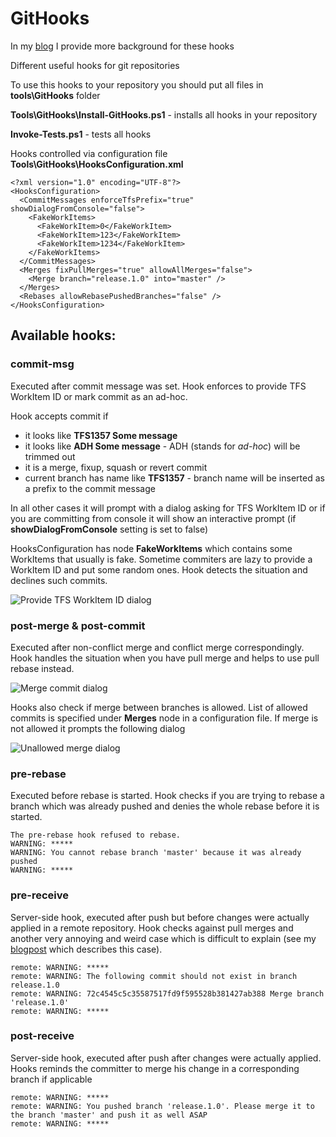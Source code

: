 # GitHooks #

In my [blog](http://mnaoumov.wordpress.com/2012/10/10/useful-git-hooks/) I provide more background for these hooks

Different useful hooks for git repositories

To use this hooks to your repository you should put all files in **tools\GitHooks** folder

**Tools\GitHooks\Install-GitHooks.ps1** - installs all hooks in your repository

**Invoke-Tests.ps1** - tests all hooks

Hooks controlled via configuration file **Tools\GitHooks\HooksConfiguration.xml** 

    <?xml version="1.0" encoding="UTF-8"?>
    <HooksConfiguration>
      <CommitMessages enforceTfsPrefix="true" showDialogFromConsole="false">
        <FakeWorkItems>
          <FakeWorkItem>0</FakeWorkItem>
          <FakeWorkItem>123</FakeWorkItem>
          <FakeWorkItem>1234</FakeWorkItem>
        </FakeWorkItems>
      </CommitMessages>
      <Merges fixPullMerges="true" allowAllMerges="false">
        <Merge branch="release.1.0" into="master" />
      </Merges>
      <Rebases allowRebasePushedBranches="false" />
    </HooksConfiguration>

## Available hooks: ##

### commit-msg ###

Executed after commit message was set. Hook enforces to provide TFS WorkItem ID or mark commit as an ad-hoc.

Hook accepts commit if

- it looks like **TFS1357 Some message**
- it looks like **ADH Some message** - ADH (stands for *ad-hoc*) will be trimmed out
- it is a merge, fixup, squash or revert commit
- current branch has name like **TFS1357** - branch name will be inserted as a prefix to the commit message

In all other cases it will prompt with a dialog asking for TFS WorkItem ID or if you are committing from console it will show an interactive prompt (if **showDialogFromConsole** setting is set to false)

HooksConfiguration has node **FakeWorkItems** which contains some WorkItems that usually is fake. Sometime commiters are lazy to provide a WorkItem ID and put some random ones. Hook detects the situation and declines such commits.

![Provide TFS WorkItem ID dialog](https://bitbucket.org/mnaoumov/githooks/raw/master/Help/images/provide-tfs-work-item-id-dialog.png)

### post-merge & post-commit ###

Executed after non-conflict merge and conflict merge correspondingly. Hook handles the situation when you have pull merge and helps to use pull rebase instead.

![Merge commit dialog](https://bitbucket.org/mnaoumov/githooks/raw/master/Help/images/merge-commit-dialog.png)

Hooks also check if merge between branches is allowed. List of allowed commits is specified under **Merges** node in a configuration file.
If merge is not allowed it prompts the following dialog

![Unallowed merge dialog](https://bitbucket.org/mnaoumov/githooks/raw/master/Help/images/unallowed-merge-dialog.png)

### pre-rebase ###

Executed before rebase is started. Hook checks if you are trying to rebase a branch which was already pushed and denies the whole rebase before it is started.

    The pre-rebase hook refused to rebase.
    WARNING: *****
    WARNING: You cannot rebase branch 'master' because it was already pushed
    WARNING: *****

### pre-receive ###

Server-side hook, executed after push but before changes were actually applied in a remote repository. Hook checks against pull merges and another very annoying and weird case which is difficult to explain (see my [blogpost](http://mnaoumov.wordpress.com/2012/09/20/guide-how-to-easy-screw-up-your-git-repository/) which describes this case).

    remote: WARNING: *****
    remote: WARNING: The following commit should not exist in branch release.1.0
    remote: WARNING: 72c4545c5c35587517fd9f595528b381427ab388 Merge branch 'release.1.0'
    remote: WARNING: *****

### post-receive ###
Server-side hook, executed after push after changes were actually applied. Hooks reminds the committer to merge his change in a corresponding branch if applicable

    remote: WARNING: *****
    remote: WARNING: You pushed branch 'release.1.0'. Please merge it to the branch 'master' and push it as well ASAP
    remote: WARNING: *****